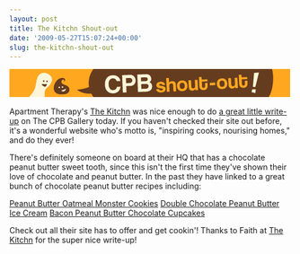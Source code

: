 ```yaml
---
layout: post
title: The Kitchn Shout-out
date: '2009-05-27T15:07:24+00:00'
slug: the-kitchn-shout-out
---
```

<img src='images/uploads/2009/05/cpb_shoutout2.gif' alt='shoutout banner' />

Apartment Therapy's <a href="http://www.thekitchn.com/">The Kitchn</a> was nice enough to do <a href="http://www.thekitchn.com/thekitchn/roundup-food-blogs/the-chocolate-peanut-butter-gallery-085722">a great little write-up</a> on The CPB Gallery today. If you haven't checked their site out before, it's a wonderful website who's motto is, "inspiring cooks, nourising homes," and do they ever!

There's definitely someone on board at their HQ that has a chocolate peanut butter sweet tooth, since this isn't the first time they've shown their love of chocolate and peanut butter. In the past they have linked to a great bunch of chocolate peanut butter recipes including:

<a href="http://www.thekitchn.com/thekitchn/dessert/recipe-peanut-butter-oatmeal-monster-cookies-040455">Peanut Butter Oatmeal Monster Cookies</a>
<a href="http://www.thekitchn.com/thekitchn/slinks/daily-scoop-double-chocolate-peanut-butter-ice-cream-058864">Double Chocolate Peanut Butter Ice Cream</a>
<a href="http://www.thekitchn.com/thekitchn/roundup-food-blogs/good-eats-ovenless-chocolate-cake-062569">Bacon Peanut Butter Chocolate Cupcakes</a>

Check out all their site has to offer and get cookin'! Thanks to Faith at <a href="http://www.thekitchn.com/">The Kitchn</a> for the super nice write-up!
